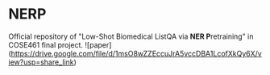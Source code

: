 # NERP
Official repository of "Low-Shot Biomedical ListQA via **NER P**retraining" in COSE461 final project.
![paper] (https://drive.google.com/file/d/1msO8wZZEccuJrA5vccDBA1LcofXkQy6X/view?usp=share_link)
